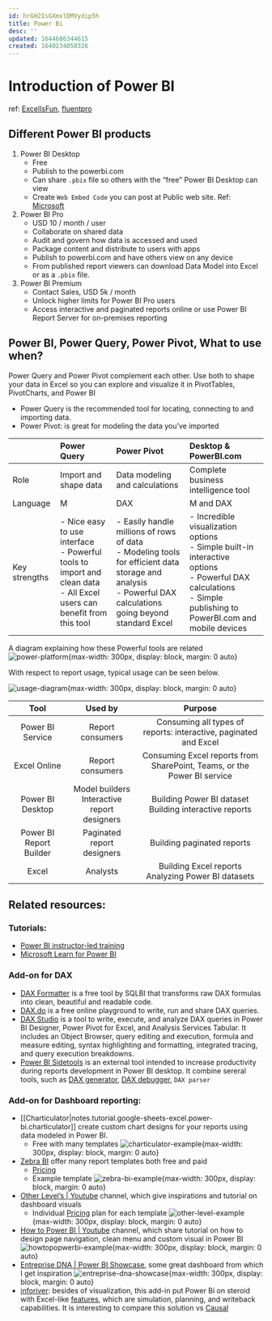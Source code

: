 ```yaml
---
id: hrGH2IsGXmxlDMVydip5h
title: Power Bi
desc: ''
updated: 1644686344615
created: 1640234050326
---
```

# Introduction of Power BI

ref: [ExcelIsFun](https://www.youtube.com/watch?v=nBu1Bqa1jjs), [fluentpro](https://fluentpro.com/blog/difference-between-power-pivot-power-query-and-power-bi)

## Different Power BI products
1. Power BI Desktop
    - Free
    - Publish to the powerbi.com
    - Can share `.pbix` file so others with the “free” Power BI Desktop can view
    - Create `Web Embed Code` you can post at Public web site. Ref: [Microsoft](https://docs.microsoft.com/en-us/power-bi/collaborate-share/service-publish-to-web)
2. Power BI Pro
    - USD 10 / month / user
    - Collaborate on shared data
    - Audit and govern how data is accessed and used
    - Package content and distribute to users with apps
    - Publish to powerbi.com and have others view on any device
    - From published report viewers can download Data Model into Excel or as a `.pbix` file.
3. Power BI Premium
    - Contact Sales, USD 5k / month
    - Unlock higher limits for Power BI Pro users
    - Access interactive and paginated reports online or use Power BI Report Server for on-premises reporting

## Power BI, Power Query, Power Pivot, What to use when?

Power Query and Power Pivot complement each other. Use both to shape your data in Excel so you can explore and visualize it in PivotTables, PivotCharts, and Power BI
- Power Query is the recommended tool for locating, connecting to and importing data. 
- Power Pivot: is great for modeling the data you’ve imported

|   | Power Query | Power Pivot | Desktop & PowerBI.com |
|:--|:--|:--|:--|
| Role | Import and shape data | Data modeling and calculations | Complete business intelligence tool |
| Language | M | DAX | M and DAX |
| Key strengths | - Nice easy to use interface<br>- Powerful tools to import and clean data<br>- All Excel users can benefit from this tool | - Easily handle millions of rows of data<br>- Modeling tools for efficient data storage and analysis<br>- Powerful DAX calculations going beyond standard Excel | - Incredible visualization options<br>- Simple built-in interactive options<br>- Powerful DAX calculations<br>- Simple publishing to PowerBI.com and mobile devices |

A diagram explaining how these Powerful tools are related  
![power-platform](https://fluentpro.com/wp-content/uploads/2019/12/1.png){max-width: 300px, display: block, margin: 0 auto}

With respect to report usage, typical usage can be seen below.

![usage-diagram](https://i0.wp.com/whitepages.unlimitedviz.com/wp-content/uploads/2021/03/image-1.png?w=1521&ssl=1){max-width: 300px, display: block, margin: 0 auto}

| Tool | Used by | Purpose |
|:---:|:---:|:---:|
| Power BI Service | Report consumers | Consuming all types of reports: interactive, paginated and Excel |
| Excel Online | Report consumers | Consuming Excel reports from SharePoint, Teams, or the Power BI service |
| Power BI Desktop | Model builders<br>Interactive report designers | Building Power BI dataset<br>Building interactive reports |
| Power BI Report Builder | Paginated report designers | Building paginated reports |
| Excel | Analysts | Building Excel reports<br>Analyzing Power BI datasets |

## Related resources:

### Tutorials:
- [Power BI instructor-led training](https://powerbi.microsoft.com/en-us/instructor-led-training/)
- [Microsoft Learn for Power BI](https://docs.microsoft.com/en-us/learn/powerplatform/power-bi)

### Add-on for DAX
- [DAX Formatter](https://www.daxformatter.com/) is a free tool by SQLBI that transforms raw DAX formulas into clean, beautiful and readable code.
- [DAX.do](https://dax.do/) is a free online playground to write, run and share DAX queries.
- [DAX Studio](https://daxstudio.org/) is a tool to write, execute, and analyze DAX queries in Power BI Designer, Power Pivot for Excel, and Analysis Services Tabular. It includes an Object Browser, query editing and execution, formula and measure editing, syntax highlighting and formatting, integrated tracing, and query execution breakdowns.
- [Power BI Sidetools](https://thebipower.fr/index.php/power-bi-sidetools/) is an external tool intended to increase productivity during reports development in Power BI desktop. It combine sereral tools, such as [DAX generator](https://thebipower.fr/index.php/dax-generator/), [DAX debugger](https://thebipower.fr/index.php/2021/04/05/dax-debugger/), `DAX parser`

### Add-on for Dashboard reporting:
- [[Charticulator|notes.tutorial.google-sheets-excel.power-bi.charticulator]] create custom chart designs for your reports using data modeled in Power BI.
  - Free with many templates
  ![charticulator-example](https://charticulator.azureedge.net/images/gallery/les_miserables_linear.png){max-width: 300px, display: block, margin: 0 auto}
- [Zebra BI](https://zebrabi.com/) offer many report templates both free and paid
  - [Pricing](https://zebrabi.com/pricing/?product=pbi)
  - Example template
  ![zebra-bi-example](https://zebrabi.com/wp-content/uploads/2020/11/power-bi-small-multiples-zebra.png.webp){max-width: 300px, display: block, margin: 0 auto}
- [Other Level’s | Youtube](https://www.youtube.com/c/OtherLevel’s) channel, which give inspirations and tutorial on dashboard visuals
  - Individual [Pricing](https://www.other-levels.com/store) plan for each template
  ![other-level-example](https://static.wixstatic.com/media/5681ed_84800b6da34043babf63b6feb699b5b4~mv2.png/v1/fill/w_1103,h_689,al_c,q_90,usm_0.66_1.00_0.01/5681ed_84800b6da34043babf63b6feb699b5b4~mv2.webp){max-width: 300px, display: block, margin: 0 auto}
- [How to Power BI | Youtube](https://www.youtube.com/c/HowtoPowerBI/) channel, which share tutorial on how to design page navigation, clean menu and custom visual in Power BI
  ![howtopopwerbi-example](https://i.imgur.com/WSw6P3L.jpg){max-width: 300px, display: block, margin: 0 auto}
- [Entreprise DNA | Power BI Showcase](https://enterprisedna.co/power-bi-showcase), some great dashboard from which I get inspiration 
  ![entreprise-dna-showcase](https://ik.imagekit.io/casa/h7b-dendron/Screenshot_2022-01-08_011815_hI98ottixMf.jpg?updatedAt=1641601140091){max-width: 300px, display: block, margin: 0 auto}
- [inforiver](https://inforiver.com/): besides of visualization, this add-in put Power Bi on steroid with Excel-like [features](https://powerbi.microsoft.com/en-us/blog/inforiver-no-code-partner-innovation-for-end-user-self-service-inside-power-bi/), which are simulation, planning, and writeback capabilities. It is interesting to compare this solution vs [Causal](https://www.causal.app/)
